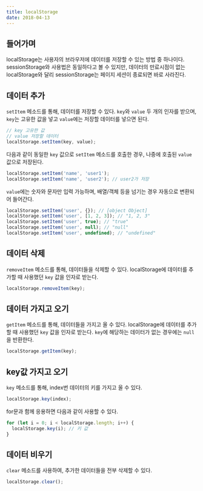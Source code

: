```yaml
---
title: localStorage
date: 2018-04-13
---
```


## 들어가며

localStorage는 사용자의 브라우저에 데이터를 저장할 수 있는 방법 중 하나이다. 
sessionStorage와 사용법은 동일하다고 볼 수 있지만, 데이터의 만료시점이 없는 localStorage와 달리 sessionStorage는 페이지 세션이 종료되면 바로 사라진다.

## 데이터 추가

`setItem` 메소드를 통해, 데이터를 저장할 수 있다.
`key`와 `value` 두 개의 인자를 받으며, `key`는 고유한 값을 넣고 `value`에는 저장할 데이터를 넣으면 된다.

```javascript
// key 고유한 값
// value 저장할 데이터
localStorage.setItem(key, value);
```

다음과 같이 동일한 `key` 값으로 `setItem` 메소드를 호출한 경우, 나중에 호출된 `value` 값으로 저장된다.

```javascript
localStorage.setItem('name', 'user1');
localStorage.setItem('name', 'user2'); // user2가 저장 
```

`value`에는 숫자와 문자만 입력 가능하며, 배열/객체 등을 넘기는 경우 자동으로 변환되어 들어간다.

```javascript
localStorage.setItem('user', {}); // [object Object]
localStorage.setItem('user', [1, 2, 3]); // "1, 2, 3"
localStorage.setItem('user', true); // "true"
localStorage.setItem('user', null); // "null"
localStorage.setItem('user', undefined); // "undefined"
```

## 데이터 삭제

`removeItem` 메소드를 통해, 데이터들을 삭제할 수 있다.
localStorage에 데이터를 추가할 때 사용했던 `key` 값을 인자로 받는다.

```javascript
localStorage.removeItem(key);
```

## 데이터 가지고 오기

`getItem` 메소드를 통해, 데이터들을 가지고 올 수 있다.
localStorage에 데이터를 추가할 때 사용했던 `key` 값을 인자로 받는다. 
`key`에 해당하는 데이터가 없는 경우에는 `null`을 반환한다.

```javascript
localStorage.getItem(key);
```

## key값 가지고 오기

`key` 메소드를 통해, index번 데이터의 키를 가지고 올 수 있다.

```javascript
localStorage.key(index);
```

for문과 함께 응용하면 다음과 같이 사용할 수 있다.

```javascript
for (let i = 0; i < localStorage.length; i++) {
  localStorage.key(i); // 키 값
}
```

## 데이터 비우기

`clear` 메소드를 사용하여, 추가한 데이터들을 전부 삭제할 수 있다.

```javascript
localStorage.clear();
```